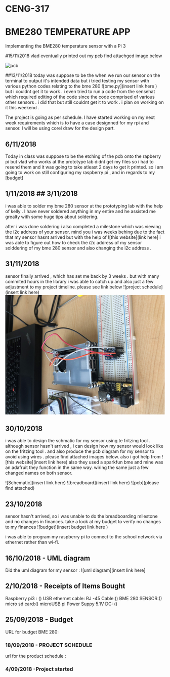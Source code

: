 # CENG-317

# BME280 TEMPERATURE APP
Implementing the BME280 temperature sensor with a Pi 3

#15/11/2018
vlad eventually printed out my pcb find attachged image below

![pcb](link)

##13/11/2018
today was suppose to be the when we run our sensor on the terminal to output it's intended data but i tried testing my sensor with various python codes relating to the bme 280 ![bme.py](insert link here ) but i couldnt get it to work . i even tried to run a code from the sensehat which required editing of the code since the code comprised of various other sensors . i did that but still couldnt get it to work . 
i plan on working on it this weekend .

The project is going as per schedule. I have started working on my next week requirements which is to have a case designned for my rpi and sensor. I will be using corel draw for the design part.


## 6/11/2018 
Today in class was suppose to be the etching  of the pcb onto the rapberry pi but vlad who works at the prototype lab didnt get my files so i had to resend them and it was going to take atleast 2 days to get it printed. 
 so i am going to work on still configuring my raspberry pi , and in regards to my [budget] 

## 1/11/2018 ## 3/11/2018

i was able to solder my bme 280 sensor at the prototyping lab with the help of kelly . I have never soldered anything in my entire and he assisted me grealty with some huge tips about soldering. 

after i was done soldering i also completed a milestone which was viewing the i2c address of your sensor. mind you i was weeks behing due to the fact that my sensor hasnt arrived but with the help of ![this website](link here] i was able to figure out how to check the i2c address of my sensor
solddering of my bme 280 sensor  and also changing the i2c address .


## 31/11/2018
sensor finally arrived , which has set me back by 3 weeks . but with many commited hours in the library i was able to catch up and also just a few adjustment to my project timeline. please see link below
![project schedule](insert link here)
![Breadboard](https://raw.githubusercontent.com/sam9dadet/CENG-317/master/breadboard%20.jpg)

## 30/10/2018 
i was able to design the  schmatic for my sensor using te fritzing tool . although sensor hasn't arrived , i can design how my sensor would look like on the fritzing tool . and also produce the pcb diagram for my sensor to avoid using wires . please find attached  images below. also i got help from ![this website](insert link here) also they used a sparkfun bme and mine was an adafruit they function in the same way. wiring the same just a few changed names on both sensor. 

![Schematic](insert link here)
![breadboard](insert link here)
![pcb](please find attached)



## 23/10/2018 
sensor hasn't arrived, so i was unable to do the breadboarding milestone and no changes in finances. 
take a look at my budget to verify no changes to my finances ![budget](insert budget link here )

i was able to program my raspberry pi to connect to the school network via ethernet rather than wi-fi. 



## 16/10/2018 - UML diagram
Did the uml diagram for my sensor : ![uml diagram](insert link here]

## 2/10/2018 - Receipts of Items Bought 

Raspberry pi3 : ()
USB ethernet cable: 
RJ -45 Cable:()
BME 280 SENSOR:()
micro sd card:()
microUSB pi Power Suppy 5.1V DC: ()



## 25/09/2018 - Budget
URL for budget BME 280: 


### 18/09/2018 - PROJECT SCHEDULE
url for the product schedule : 



### 4/09/2018 -Project started
